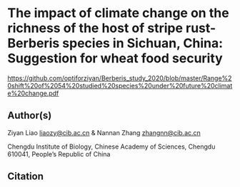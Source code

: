 # The impact of climate change on the richness of the host of stripe rust- Berberis species in Sichuan, China: Suggestion for wheat food security

https://github.com/optiforziyan/Berberis_study_2020/blob/master/Range%20shift%20of%2054%20studied%20species%20under%20future%20climate%20change.pdf


## Author(s)

Ziyan Liao liaozy@cib.ac.cn & Nannan Zhang zhangnn@cib.ac.cn

Chengdu Institute of Biology, Chinese Academy of Sciences, Chengdu 610041, People’s Republic of China


## Citation


